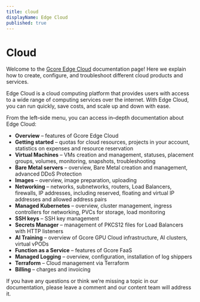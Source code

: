 ```yaml
---
title: cloud
displayName: Edge Cloud
published: true
---
```

# Cloud

Welcome to the <a href="https://gcore.com/cloud" target="_blank">Gcore Edge Cloud</a> documentation page! Here we explain how to create, configure, and troubleshoot different cloud products and services.

Edge Cloud is a cloud computing platform that provides users with access to a wide range of computing services over the internet. With Edge Cloud, you can run quickly, save costs, and scale up and down with ease.

From the left–side menu, you can access in–depth documentation about Edge Cloud:

- **Overview** – features of Gcore Edge Cloud
- **Getting started** – quotas for cloud resources, projects in your account, statistics on expenses and resource reservation
- **Virtual Machines** – VMs creation and management, statuses, placement groups, volumes, monitoring, snapshots, troubleshooting
- **Bare Metal servers** – overview, Bare Metal creation and management, advanced DDoS Protection
- **Images** – overview, image preparation, uploading
- **Networking** – networks, subnetworks, routers, Load Balancers, firewalls, IP addresses, including reserved, floating and virtual IP addresses and allowed address pairs
- **Managed Kubernetes** – overview, cluster management, ingress controllers for networking, PVCs for storage, load monitoring
- **SSH keys** – SSH key management
- **Secrets Manager** – management of PKCS12 files for Load Balancers with HTTP listeners
- **AI Training** – overview of Gcore GPU Cloud infrastructure, AI clusters, virtual vPODs
- **Function as a Service** – features of Gcore FaaS
- **Managed Logging** – overview, configuration, installation of log shippers
- **Terraform** – Cloud management via Terraform
- **Billing** – charges and invoicing

If you have any questions or think we’re missing a topic in our documentation, please leave a comment and our content team will address it.
